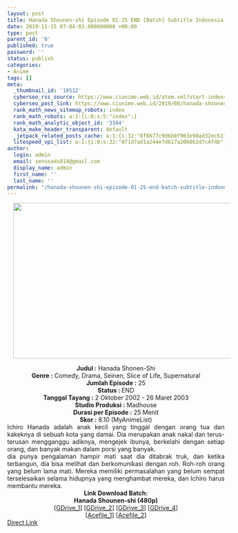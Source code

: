 ```yaml
---
layout: post
title: Hanada Shounen-shi Episode 01-25 END [Batch] Subtitle Indonesia
date: 2019-11-15 07:04:03.000000000 +00:00
type: post
parent_id: '0'
published: true
password: ''
status: publish
categories:
- Anime
tags: []
meta:
  _thumbnail_id: '18512'
  cyberseo_rss_source: https://www.ciunime.web.id/atom.xml?start-index=1801&max-results=150
  cyberseo_post_link: https://www.ciunime.web.id/2019/08/hanada-shounen-shi-episode-01-25-end.html
  rank_math_news_sitemap_robots: index
  rank_math_robots: a:1:{i:0;s:5:"index";}
  rank_math_analytic_object_id: '3344'
  kata_make_header_transparent: default
  _jetpack_related_posts_cache: a:1:{s:32:"8f6677c9d6b0f903e98ad32ec61f8deb";a:2:{s:7:"expires";i:1654431786;s:7:"payload";a:0:{}}}
  litespeed_vpi_list: a:1:{i:0;s:32:"071d7ad1a244e7d617a206862d7c4f4b";}
author:
  login: admin
  email: senseads014@gmail.com
  display_name: admin
  first_name: ''
  last_name: ''
permalink: "/hanada-shounen-shi-episode-01-25-end-batch-subtitle-indonesia/"
---
```

<div class="separator" style="clear: both; text-align: center;"><a href="https://1.bp.blogspot.com/-rGPdYczESZc/XVRZQ6AjrnI/AAAAAAAAdME/B_55YdB5l6s8dspGCkoV8xBxwLV-xOczQCLcBGAs/s1600/Hanada%2BShounen-shi.jpg" imageanchor="1" style="margin-left: 1em; margin-right: 1em;"><img border="0" data-original-height="720" data-original-width="1280" height="360" src="{{ site.baseurl }}/assets/2019/11/Hanada%2BShounen-shi.jpg" width="640" /></a></div>
<p>
<div style="text-align: center;"><b>Judul</b><b><b> </b>:</b> Hanada Shonen-Shi</div>
<div style="text-align: center;"><b>Genre :</b> Comedy, Drama, Seinen, Slice of Life, Supernatural</div>
<div style="text-align: center;"><b>Jumlah Episode :</b> 25<br /><b>Status :&nbsp;</b>END<br /><b>Tanggal Tayang :</b> 2 Oktober 2002 - 26 Maret 2003<br /><b>Studio Produksi :</b> Madhouse<br /><b>Durasi per Episode :</b>&nbsp;25 Menit</div>
<div style="text-align: center;"><b>Skor :</b> 8.10 (MyAnimeList)</div>
<div style="text-align: center;"></div>
<div style="text-align: justify;">
<div class="col-md-12">
<div class="">
<div id="sinopsis">
<div data-sumber="https://otakotaku.com/anime/view/17/noragami" style="text-align: justify;">Ichiro Hanada adalah anak kecil yang tinggal dengan orang tua dan kakeknya di sebuah kota yang damai. Dia merupakan anak nakal dan terus-terusan mengganggu adiknya, mengejek ibunya, berkelahi dengan setiap orang, dan banyak makan dalam porsi yang banyak.</div>
<div data-sumber="https://otakotaku.com/anime/view/17/noragami" style="text-align: justify;"></div>
<div data-sumber="https://otakotaku.com/anime/view/17/noragami" style="text-align: justify;">dia punya pengalaman hampir mati saat dia ditabrak truk, dan ketika terbangun, dia bisa melihat dan berkomunikasi dengan roh. Roh-roh orang yang belum lama mati. Mereka memiliki permasalahan yang belum sempat terselesaikan selama hidupnya yang menghambat mereka, dan Ichiro harus membantu mereka.</div>
</div>
</div>
</div>
</div>
<div style="text-align: justify;"></div>
<div style="text-align: justify;"></div>
<div style="text-align: center;">
<div style="text-align: center;"><b>Link Download Batch:</b></div>
<div style="text-align: center;"><b>Hanada Shounen-shi (480p)</b></div>
<div style="text-align: center;">
<div style="text-align: center;">
<div style="text-align: center;">[<a href="https://drive.google.com/uc?export=download&amp;id=12a-3_IB76DLM8xNd19hAjCvYZ5P7E9-m" target="_blank" rel="noopener">GDrive_1</a>] [<a href="https://drive.google.com/uc?id=1ofsdOlovTLRqHF7I-TJNxiVmVm_K3Rq6" target="_blank" rel="noopener">GDrive_2</a>] [<a href="https://drive.google.com/uc?id=121SdtgTqMQqVO-nq4QVmltBVxyZVaYZ3" target="_blank" rel="noopener">GDrive_3</a>] [<a href="https://drive.google.com/uc?id=1kzz9C-fN9ys1CBSPREanmxIPAmDQ6IcX" target="_blank" rel="noopener">GDrive_4</a>]<br />[<a href="https://acefile.co/f/11687027/hanada-shounen-shi-wibudesu-com-zip" target="_blank" rel="noopener">Acefile_1</a>] [<a href="https://acefile.co/f/9699352/bakadame-com-hanada-shounen-shi-bd-mp4-480p-rar" target="_blank" rel="noopener">Acefile_2</a>]</div>
</div>
</div>
</div>
<link rel="stylesheet" href="https://cdnjs.cloudflare.com/ajax/libs/font-awesome/4.7.0/css/font-awesome.min.css" />
<div class="divbtn"> <a href="https://handymansurrender.com/fihup8buzv?key=94550f7ce39444073321dde3b8782f97" class="btn"><i class="fa fa-download"></i> Direct Link</a> </div>
